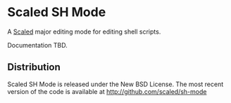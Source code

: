# Scaled SH Mode

A [Scaled] major editing mode for editing shell scripts.

Documentation TBD.

## Distribution

Scaled SH Mode is released under the New BSD License. The most recent version of the code is
available at http://github.com/scaled/sh-mode

[Scaled]: https://github.com/scaled/scaled
